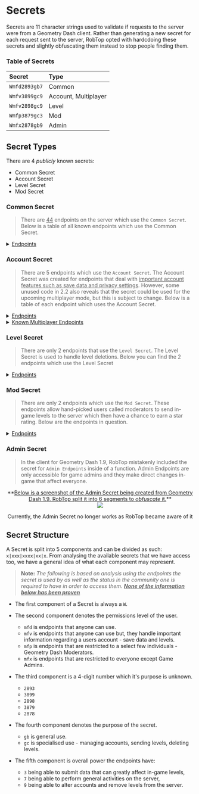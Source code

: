 # Secrets

Secrets are 11 character strings used to validate if requests to the server were from a Geometry Dash client. Rather than generating a new secret for each request sent to the server, RobTop opted with hardcdoing these secrets and slightly obfuscating them instead to stop people finding them.

### Table of Secrets

|     Secret    |  Type                |
|:--------------|:---------------------|
| `Wmfd2893gb7` | Common               |
| `Wmfv3899gc9` | Account, Multiplayer |
| `Wmfv2898gc9` | Level                |
| `Wmfp3879gc3` | Mod                  |
| `Wmfx2878gb9` | Admin                |

## Secret Types

There are 4 *publicly* known secrets:
- Common Secret
- Account Secret
- Level Secret
- Mod Secret

### Common Secret

> There are <u>44</u> endpoints on the server which use the `Common Secret`. Below is a table of all known endpoints which use the Common Secret.

<details close>
<summary><u>Endpoints</u></summary>

| <center>Endpoint</center> |
|:--------------------------|
| [https://www.boomlings.com/database/**getAccountURL**.php](/#/endpoints/account/getAccountURL) |
| [https://www.boomlings.com/database/**acceptGJFriendRequest20**.php](/#/endpoints/social/acceptGJFriendRequest20) |
| [https://www.boomlings.com/database/**blockGJUser20**.php](/#/endpoints/social/blockGJUser20) |
| [https://www.boomlings.com/database/**deleteGJAccComment20**.php](/#/endpoints/comment/deleteGJAccComment20) |
| [https://www.boomlings.com/database/**deleteGJComment20**.php](/#/endpoints/comment/deleteGJComment20) |
| [https://www.boomlings.com/database/**deleteGJFriendRequests20**.php](/#/endpoints/social/deleteGJFriendRequests20) |
| [https://www.boomlings.com/database/**deleteGJMessages20**.php](/#/endpoints/social/deleteGJMessages20) |
| [https://www.boomlings.com/database/**downloadGJLevel22**.php](/#/endpoints/level/downloadGJLevel22) |
| [https://www.boomlings.com/database/**downloadGJMessage20**.php](/#/endpoints/social/downloadGJMessage20) |
| [https://www.boomlings.com/database/**getGJAccountComments20**.php](/#/endpoints/comment/getGJAccountComments20) |
| [https://www.boomlings.com/database/**getGJChallenges**.php](/#/endpoints/misc/getGJChallenges) |
| [https://www.boomlings.com/database/**getGJCommentHistory**.php](/#/endpoints/comment/getGJCommentHistory) |
| [https://www.boomlings.com/database/**getGJComments21**.php](/#/endpoints/comment/getGJComments21) |
| [https://www.boomlings.com/database/**getGJDailyLevel**.php](/#/endpoints/level/getGJDailyLevel) |
| [https://www.boomlings.com/database/**getGJFriendRequests20**.php](/#/endpoints/social/getGJFriendRequests20) |
| [https://www.boomlings.com/database/**getGJGauntlets21**.php](/#/endpoints/level/getGJGauntlets21) |
| [https://www.boomlings.com/database/**getGJLevelLists**.php](/#/endpoints/social/getGJLevelLists) |
| [https://www.boomlings.com/database/**getGJLevelScores211**.php](/#/endpoints/level/getGJLevelScores211) |
| [https://www.boomlings.com/database/**getGJLevelScoresPlat**.php](/#/endpoints/level/getGJLevelScoresPlat) |
| [https://www.boomlings.com/database/**getGJLevels21**.php](/#/endpoints/level/getGJLevels21) |
| [https://www.boomlings.com/database/**getGJMapPacks21**.php](/#/endpoints/level/getGJMapPacks21) |
| [https://www.boomlings.com/database/**getGJMessages20**.php](/#/endpoints/social/getGJMessages20) |
| [https://www.boomlings.com/database/**getGJRewards**.php](/#/endpoints/misc/getGJRewards) |
| [https://www.boomlings.com/database/**getGJScores20**.php](/#/endpoints/account/getGJScores20) |
| [https://www.boomlings.com/database/**getGJSongInfo**.php](/#/endpoints/level/getGJSongInfo) |
| [https://www.boomlings.com/database/**getGJTopArtists**.php](/#/endpoints/misc/getGJTopArtists) |
| [https://www.boomlings.com/database/**getGJUserList20**.php](/#/endpoints/social/getGJUserList20) |
| [https://www.boomlings.com/database/**getGJUsers20**.php](/#/endpoints/account/getGJUsers20) |
| [https://www.boomlings.com/database/**getSaveData**.php](/#/endpoints/misc/getSaveData) |
| [https://www.boomlings.com/database/**likeGJItem211**.php](/#/endpoints/misc/likeGJItem211) |
| [https://www.boomlings.com/database/**rateGJStars211**.php](/#/endpoints/level/rateGJStars211) |
| [https://www.boomlings.com/database/**readGJFriendRequest20**.php](/#/endpoints/social/readGJFriendRequest20) |
| [https://www.boomlings.com/database/**removeGJFriend20**.php](/#/endpoints/social/removeGJFriend20) |
| [https://www.boomlings.com/database/**reportGJLevel**.php](/#/endpoints/level/reportGJLevel) |
| [https://www.boomlings.com/database/**requestUserAccess**.php](/#/endpoints/misc/requestUserAccess) |
| [https://www.boomlings.com/database/**restoreGJItems**.php](/#/endpoints/account/restoreGJItems) |
| [https://www.boomlings.com/database/**unblockGJUser20**.php](/#/endpoints/social/unblockGJUser20) |
| [https://www.boomlings.com/database/**updateGJDesc20**.php](/#/endpoints/level/updateGJDesc20) |
| [https://www.boomlings.com/database/**updateGJUserScore22**.php](/#/endpoints/account/updateGJUserScore22) |
| [https://www.boomlings.com/database/**uploadFriendRequest20**.php](/#/endpoints/social/uploadFriendRequest20) |
| [https://www.boomlings.com/database/**uploadGJAccComment20**.php](/#/endpoints/comment/uploadGJAccComment20) |
| [https://www.boomlings.com/database/**uploadGJComment21**.php](/#/endpoints/comment/uploadGJComment21) |
| [https://www.boomlings.com/database/**uploadGJLevel21**.php](/#/endpoints/level/uploadGJLevel21) |
| [https://www.boomlings.com/database/**uploadGJLevelList**.php](/#/endpoints/social/uploadGJLevelList) |
| [https://www.boomlings.com/database/**uploadGJMessage20**.php](/#/endpoints/social/uploadGJMessage20) |

</details>  

### Account Secret

> There are 5 endpoints which use the `Account Secret`. The Account Secret was created for endpoints that deal with <u>important account features such as save data and privacy settings</u>. However, some unused code in 2.2 also reveals that the secret could be used for the upcoming multiplayer mode, but this is subject to change. Below is a table of each endpoint which uses the Account Secret.

<details close>
<summary><u>Endpoints</u></summary>

| <center>Endpoint</center> |
|:--------------------------|
| [http://www.boomlings.com/database/accounts/**registerGJAccount**.php](/#/endpoints/account/registerGJAccount) |
| [http://www.boomlings.com/database/accounts/**loginGJAccount**.php](/#/endpoints/account/loginGJAccount) |
| [http://geometrydash.com/database/accounts/**syncGJAccountNew**.php](/#/endpoints/account/syncGJAccountNew) |
| [http://geometrydash.com/database/accounts/**backupGJAccountNew**.php](/#/endpoints/account/backupGJAccountNew) |
| [http://www.boomlings.com/database/**updateGJAccSettings20**.php](/#/endpoints/account/updateGJAccSettings20) |

</details>

<details close>
<summary><u>Known Multiplayer Endpoints</u></summary>

| <center>Endpoint</center> |
|:--------------------------|
| [http://www.boomlings.com/database/**exitMPLobby**.php](/#/endpoints/multiplayer/exitMPLobby) |
| [http://www.boomlings.com/database/**joinMPLobby**.php](/#/endpoints/multiplayer/joinMPLobby) |
| [http://www.boomlings.com/database/**uploadMPComment**.php](/#/endpoints/multiplayer/uploadMPComment) |

</details>

### Level Secret

> There are only 2 endpoints that use the `Level Secret`. The Level Secret is used to handle level deletions. Below you can find the 2 endpoints which use the Level Secret

<details close>
<summary><u>Endpoints</u></summary>

| <center>Endpoint</center> |
|:--------------------------|
| [http://www.boomlings.com/database/**deleteGJLevelUser20**.php](/#/endpoints/level/deleteGJLevelUser20) |
| [http://www.boomlings.com/database/**deleteGJLevelList**.php](/#/endpoints/lists/deleteGJLevelList) |

</details>

### Mod Secret

> There are only 2 endpoints which use the `Mod Secret`. These endpoints allow hand-picked users called moderators to send in-game levels to the server which then have a chance to earn a star rating. Below are the endpoints in question.

<details close>
<summary><u>Endpoints</u></summary>

| <center>Endpoint</center> |
|:--------------------------|
| [http://www.boomlings.com/database/**rateGJDemon21**.php](#/endpoints/level/rateGJDemon21) |
| [http://www.boomlings.com/database/**suggestGJStars20**.php](/#/endpoints/level/suggestGJStars20) |

</details>

### Admin Secret

> In the client for Geometry Dash 1.9, RobTop mistakenly included the secret for `Admin Endpoints` inside of a function. Admin Endpoints are only accessible for game admins and they make direct changes in-game that affect everyone.
  
<link rel="stylesheet" href="stylesheets/imageStyles.css">

<center>
**<u>Below is a screenshot of the Admin Secret being created from Geometry Dash 1.9. RobTop split it into 6 segments to <i>obfuscate</i> it.</u>**<br>
<img src="https://raw.githubusercontent.com/Wyliemaster/gddocs/master/assets/screenshots/admin_secret.png" class="admin">

Currently, the Admin Secret no longer works as RobTop became aware of it
</center>

<!-- todo: clean-up + explain reasoning clearer-->

## Secret Structure

A Secret is split into 5 components and can be divided as such: `x|xxx|xxxx|xx|x`. From analysing the available secrets that we have access too, we have a general idea of what each component may represent.

> **Note:** *The following is based on analysis using the endpoints the secret is used by as well as the status in the community one is required to have in order to access them. **<u>None of the information below has been proven</u>***

- The first component of a Secret is always a `W`.

- The second component denotes the permissions level of the user.
    - `mfd` is endpoints that anyone can use.
    - `mfv` is endpoints that anyone can use but, they handle important information regarding a users account - save data and levels.
    - `mfp` is endpoints that are restricted to a select few individuals - Geometry Dash Moderators.
    - `mfx` is endpoints that are restricted to everyone except Game Admins.

- The third component is a 4-digit number which it's purpose is unknown.
    - `2893`
    - `3899`
    - `2898`
    - `3879`
    - `2878`

- The fourth component denotes the purpose of the secret.
    - `gb` is general use.
    - `gc` is specialised use - managing accounts, sending levels, deleting levels.

- The fifth component is overall power the endpoints have:
    - `3` being able to submit data that can greatly affect in-game levels,
    - `7` being able to perform general activities on the server,
    - `9` being able to alter accounts and remove levels from the server.
